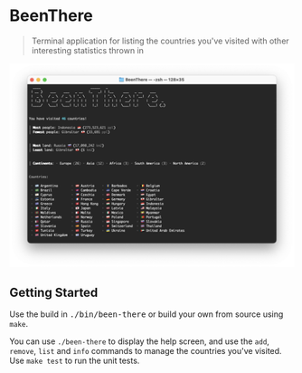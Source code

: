 # BeenThere

> Terminal application for listing the countries you've visited with other interesting statistics thrown in

![Screenshot](media/screenshot.png)

## Getting Started

Use the build in <kbd>./bin/been-there</kbd> or build your own from source using `make`.

You can use `./been-there` to display the help screen, and use the `add`, `remove`, `list` and `info` commands to manage the countries you've visited. Use `make test` to run the unit tests.
